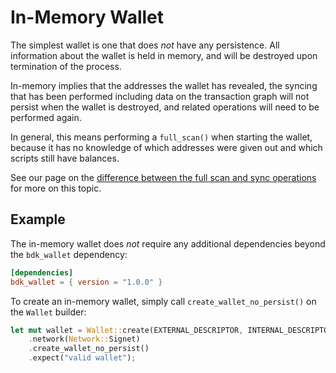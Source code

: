 # In-Memory Wallet

The simplest wallet is one that does _not_ have any persistence. All information about the wallet is held in memory, and will be destroyed upon termination of the process.

In-memory implies that the addresses the wallet has revealed, the syncing that has been performed including data on the transaction graph will not persist when the wallet is destroyed, and related operations will need to be performed again.

In general, this means performing a `full_scan()` when starting the wallet, because it has no knowledge of which addresses were given out and which scripts still have balances.

See our page on the [difference between the full scan and sync operations](../syncing/full-scan-vs-sync.md) for more on this topic.

## Example

The in-memory wallet does _not_ require any additional dependencies beyond the `bdk_wallet` dependency:

```toml
[dependencies]
bdk_wallet = { version = "1.0.0" }
```

To create an in-memory wallet, simply call `create_wallet_no_persist()` on the `Wallet` builder:

```rust
let mut wallet = Wallet::create(EXTERNAL_DESCRIPTOR, INTERNAL_DESCRIPTOR)
    .network(Network::Signet)
    .create_wallet_no_persist()
    .expect("valid wallet");
```

<br>
